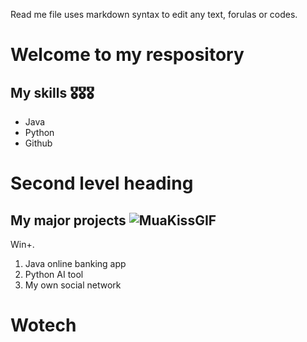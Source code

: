 Read me file uses markdown syntax to edit any text, forulas or codes.

# Welcome to my respository

## My skills 🎖️🎖️🎖️

- Java
- Python
- Github

# Second level heading

## My major projects ![MuaKissGIF](https://github.com/anastasiiayevt/wotech/assets/109033269/135f35ce-15fa-408b-b21c-7fa60ade19dd)
Win+.

1. Java online banking app
2. Python AI tool
3. My own social network

# Wotech


